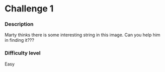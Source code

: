 # Challenge 1

### Description

Marty thinks there is some interesting string in this image. Can you help him in finding it???

### Difficulty level

Easy
